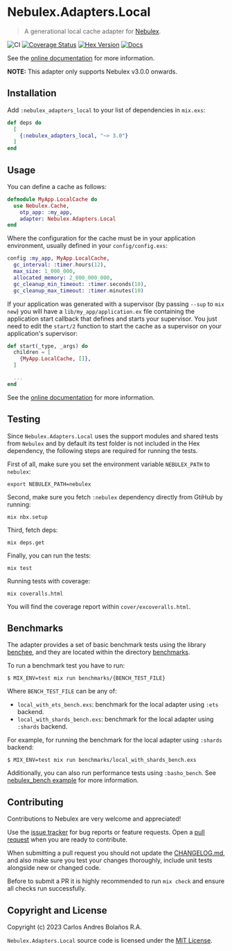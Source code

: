 # Nebulex.Adapters.Local
> A generational local cache adapter for [Nebulex][Nebulex].

[Nebulex]: https://github.com/cabol/nebulex

![CI](https://github.com/elixir-nebulex/nebulex_adapters_local/workflows/CI/badge.svg)
[![Coverage Status](https://coveralls.io/repos/github/elixir-nebulex/nebulex_adapters_local/badge.svg?branch=main)](https://coveralls.io/github/elixir-nebulex/nebulex_adapters_local?branch=main)
[![Hex Version](https://img.shields.io/hexpm/v/nebulex_adapters_local.svg)](https://hex.pm/packages/nebulex_adapters_local)
[![Docs](https://img.shields.io/badge/docs-hexpm-blue.svg)](https://hexdocs.pm/nebulex_adapters_local)

See the [online documentation][online_docs] for more information.

[online_docs]: https://hexdocs.pm/nebulex_adapters_local/

**NOTE:** This adapter only supports Nebulex v3.0.0 onwards.

## Installation

Add `:nebulex_adapters_local` to your list of dependencies in `mix.exs`:

```elixir
def deps do
  [
    {:nebulex_adapters_local, "~> 3.0"}
  ]
end
```

## Usage

You can define a cache as follows:

```elixir
defmodule MyApp.LocalCache do
  use Nebulex.Cache,
    otp_app: :my_app,
    adapter: Nebulex.Adapters.Local
end
```

Where the configuration for the cache must be in your application
environment, usually defined in your `config/config.exs`:

```elixir
config :my_app, MyApp.LocalCache,
  gc_interval: :timer.hours(12),
  max_size: 1_000_000,
  allocated_memory: 2_000_000_000,
  gc_cleanup_min_timeout: :timer.seconds(10),
  gc_cleanup_max_timeout: :timer.minutes(10)
```

If your application was generated with a supervisor (by passing `--sup`
to `mix new`) you will have a `lib/my_app/application.ex` file containing
the application start callback that defines and starts your supervisor.
You just need to edit the `start/2` function to start the cache as a
supervisor on your application's supervisor:

```elixir
def start(_type, _args) do
  children = [
    {MyApp.LocalCache, []},
  ]

  ...
end
```

See the [online documentation][online_docs] for more information.

## Testing

Since `Nebulex.Adapters.Local` uses the support modules and shared tests
from `Nebulex` and by default its test folder is not included in the Hex
dependency, the following steps are required for running the tests.

First of all, make sure you set the environment variable `NEBULEX_PATH`
to `nebulex`:

```
export NEBULEX_PATH=nebulex
```

Second, make sure you fetch `:nebulex` dependency directly from GtiHub
by running:

```
mix nbx.setup
```

Third, fetch deps:

```
mix deps.get
```

Finally, you can run the tests:

```
mix test
```

Running tests with coverage:

```
mix coveralls.html
```

You will find the coverage report within `cover/excoveralls.html`.

## Benchmarks

The adapter provides a set of basic benchmark tests using the library
[benchee](https://github.com/PragTob/benchee), and they are located within
the directory [benchmarks](./benchmarks).

To run a benchmark test you have to run:

```
$ MIX_ENV=test mix run benchmarks/{BENCH_TEST_FILE}
```

Where `BENCH_TEST_FILE` can be any of:

  * `local_with_ets_bench.exs`: benchmark for the local adapter using
    `:ets` backend.
  * `local_with_shards_bench.exs`: benchmark for the local adapter using
    `:shards` backend.

For example, for running the benchmark for the local adapter using `:shards`
backend:

```
$ MIX_ENV=test mix run benchmarks/local_with_shards_bench.exs
```

Additionally, you can also run performance tests using `:basho_bench`.
See [nebulex_bench example](https://github.com/cabol/nebulex_examples/tree/master/nebulex_bench)
for more information.

## Contributing

Contributions to Nebulex are very welcome and appreciated!

Use the [issue tracker](https://github.com/elixir-nebulex/nebulex_adapters_local/issues)
for bug reports or feature requests. Open a
[pull request](https://github.com/elixir-nebulex/nebulex_adapters_local/pulls)
when you are ready to contribute.

When submitting a pull request you should not update the
[CHANGELOG.md](CHANGELOG.md), and also make sure you test your changes
thoroughly, include unit tests alongside new or changed code.

Before to submit a PR it is highly recommended to run `mix check` and ensure
all checks run successfully.

## Copyright and License

Copyright (c) 2023 Carlos Andres Bolaños R.A.

`Nebulex.Adapters.Local` source code is licensed under the [MIT License](LICENSE).
